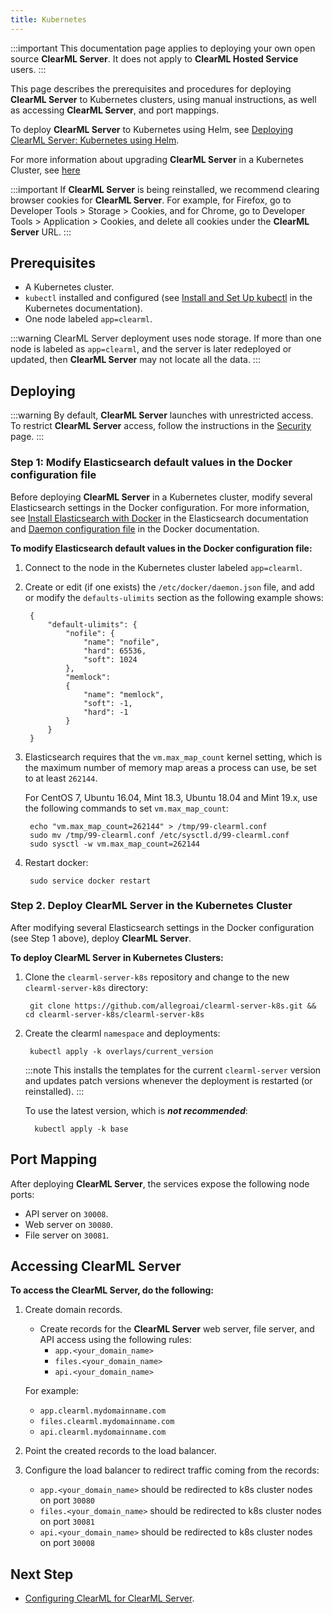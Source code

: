 ```yaml
---
title: Kubernetes
---
```


:::important 
This documentation page applies to deploying your own open source **ClearML Server**. It does not apply to **ClearML Hosted Service** users.
:::

This page describes the prerequisites and procedures for deploying **ClearML Server** to Kubernetes clusters, using manual 
instructions, as well as accessing **ClearML Server**, and port mappings.

To deploy **ClearML Server** to Kubernetes using Helm, see [Deploying ClearML Server: Kubernetes using Helm](clearml_server_kubernetes_helm.md).

For more information about upgrading **ClearML Server** in a Kubernetes Cluster, see [here](upgrade_server_kubernetes.md)

:::important
If **ClearML Server** is being reinstalled, we recommend clearing browser cookies for **ClearML Server**. For example, 
for Firefox, go to Developer Tools > Storage > Cookies, and for Chrome, go to Developer Tools > Application > Cookies,
and delete all cookies under the **ClearML Server** URL.
:::


## Prerequisites

* A Kubernetes cluster.
* `kubectl` installed and configured (see [Install and Set Up kubectl](https://kubernetes.io/docs/tasks/tools/install-kubectl/) in the Kubernetes documentation).
* One node labeled `app=clearml`.


:::warning
ClearML Server deployment uses node storage. If more than one node is labeled as ``app=clearml``, and the server is later 
redeployed or updated, then **ClearML Server**  may not locate all the data.
:::


## Deploying


:::warning
By default, **ClearML Server** launches with unrestricted access. To restrict **ClearML Server** access, follow the instructions 
in the [Security](clearml_server_security.md) page.
:::




### Step 1: Modify Elasticsearch default values in the Docker configuration file

Before deploying **ClearML Server** in a Kubernetes cluster, modify several Elasticsearch settings in the Docker configuration. 
For more information, see [Install Elasticsearch with Docker](https://www.elastic.co/guide/en/elasticsearch/reference/master/docker.html#_notes_for_production_use_and_defaults) 
in the Elasticsearch documentation and [Daemon configuration file](https://docs.docker.com/config/daemon/) in the Docker documentation.

**To modify Elasticsearch default values in the Docker configuration file:**

1. Connect to the node in the Kubernetes cluster labeled `app=clearml`.
1. Create or edit (if one exists) the `/etc/docker/daemon.json` file, and add or modify the `defaults-ulimits` section 
   as the following example shows:

        {
            "default-ulimits": {
                "nofile": {
                    "name": "nofile",
                    "hard": 65536,
                    "soft": 1024
                },
                "memlock":
                {
                    "name": "memlock",
                    "soft": -1,
                    "hard": -1
                }
            }
        }

1. Elasticsearch requires that the `vm.max_map_count` kernel setting, which is the maximum number of memory map areas a process can use, be set to at least `262144`.

    For CentOS 7, Ubuntu 16.04, Mint 18.3, Ubuntu 18.04 and Mint 19.x, use the following commands to set `vm.max_map_count`:

        echo "vm.max_map_count=262144" > /tmp/99-clearml.conf
        sudo mv /tmp/99-clearml.conf /etc/sysctl.d/99-clearml.conf
        sudo sysctl -w vm.max_map_count=262144
        
1. Restart docker:

        sudo service docker restart

### Step 2. Deploy ClearML Server in the Kubernetes Cluster

After modifying several Elasticsearch settings in the Docker configuration (see Step 1 above), deploy **ClearML 
Server**.

**To deploy ClearML Server in Kubernetes Clusters:**

1. Clone the `clearml-server-k8s` repository and change to the new `clearml-server-k8s` directory:

        git clone https://github.com/allegroai/clearml-server-k8s.git && cd clearml-server-k8s/clearml-server-k8s

1. Create the clearml `namespace` and deployments:

        kubectl apply -k overlays/current_version
   
   :::note 
   This installs the templates for the current ``clearml-server`` version and updates patch versions whenever the deployment is restarted (or reinstalled). 
   :::
   
        
   To use the latest version, which is **_not recommended_**:
         
         kubectl apply -k base

## Port Mapping

After deploying **ClearML Server**, the services expose the following node ports:

* API server on `30008`.
* Web server on `30080`.
* File server on `30081`.

## Accessing ClearML Server

**To access the ClearML Server, do the following:**

1. Create domain records.

    * Create records for the **ClearML Server** web server, file server, and API access using the following rules: 
         * `app.<your_domain_name>` 
         * `files.<your_domain_name>`
         * `api.<your_domain_name>`
     
    For example:
    * `app.clearml.mydomainname.com`
    * `files.clearml.mydomainname.com`
    * `api.clearml.mydomainname.com`
     
1. Point the created records to the load balancer.

1. Configure the load balancer to redirect traffic coming from the records:

     * `app.<your_domain_name>` should be redirected to k8s cluster nodes on port `30080`
     * `files.<your_domain_name>` should be redirected to k8s cluster nodes on port `30081`
     * `api.<your_domain_name>` should be redirected to k8s cluster nodes on port `30008`

   
## Next Step

* [Configuring ClearML for ClearML Server](clearml_config_for_clearml_server.md).